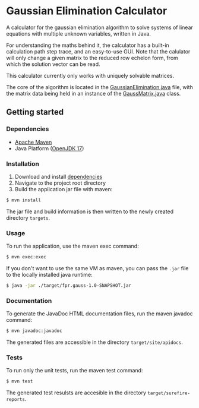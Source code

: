 # Gaussian Elimination Calculator

A calculator for the gaussian 
elimination algorithm to solve systems of linear equations
with multiple unknown variables, written in Java.

For understanding the maths behind it, the calculator has
a built-in calculation path step trace, and an easy-to-use GUI.
Note that the calulator will only change a given matrix to the
reduced row echelon form, from which the solution vector can
be read.

This calculator currently only works with uniquely solvable matrices.

The core of the algorithm is located in the
[GaussianElimination.java](https://github.com/freb97/gaussian-elimination-calculator/blob/main/src/main/java/io/bussmann/fpr/gauss/math/GaussianElimination.java)
file, with the matrix data being held in an instance of the
[GaussMatrix.java](https://github.com/freb97/gaussian-elimination-calculator/blob/main/src/main/java/io/bussmann/fpr/gauss/types/GaussMatrix.java)
class.


## Getting started

### Dependencies

* [Apache Maven](https://maven.apache.org/)
* Java Platform ([OpenJDK 17](https://jdk.java.net/17/))

### Installation

1. Download and install [dependencies](#Dependencies)
2. Navigate to the project root directory
3. Build the application jar file with maven:

```bash
$ mvn install
```

The jar file and build information is then written to the
newly created directory ```targets```.

### Usage

To run the application, use the maven exec command:

```bash
$ mvn exec:exec
```

If you don't want to use the same VM as maven, you can pass
the ```.jar``` file to the locally installed java runtime:

```bash
$ java -jar ./target/fpr.gauss-1.0-SNAPSHOT.jar
```

### Documentation

To generate the JavaDoc HTML documentation files, run the maven
javadoc command:

```bash
$ mvn javadoc:javadoc
```

The generated files are accessible in the directory ```target/site/apidocs```.

### Tests

To run only the unit tests, run the maven test command:

```bash
$ mvn test
```

The generated test resulsts are accesible in the directory ```target/surefire-reports```.
